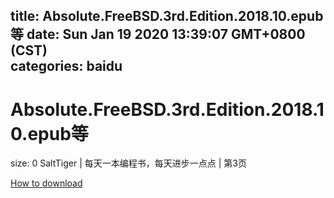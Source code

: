 
title: Absolute.FreeBSD.3rd.Edition.2018.10.epub等
date: Sun Jan 19 2020 13:39:07 GMT+0800 (CST)    
categories: baidu
---

# Absolute.FreeBSD.3rd.Edition.2018.10.epub等
size: 0
 SaltTiger | 每天一本编程书，每天进步一点点 | 第3页
 

[How to download](https://bpcam.bemobtrk.com/go/2ceec3aa-1ca2-46d6-b9ff-aaa5c184517c?jno=3358)